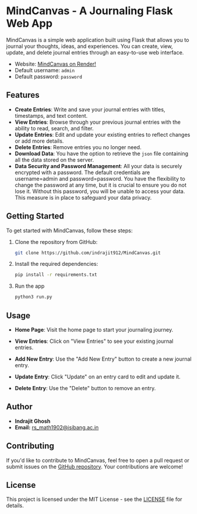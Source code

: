 # MindCanvas - A Journaling Flask Web App

MindCanvas is a simple web application built using Flask that allows you to journal your thoughts, ideas, and experiences. You can create, view, update, and delete journal entries through an easy-to-use web interface.

- Website: [MindCanvas on Render!](https://mindcanvas-f793.onrender.com/)
- Default username: `admin`
- Default password: `password`

<!-- ![MindCanvas Screenshot](/path/to/screenshot.png) -->

## Features

- **Create Entries**: Write and save your journal entries with titles, timestamps, and text content.
- **View Entries**: Browse through your previous journal entries with the ability to read, search, and filter.
- **Update Entries**: Edit and update your existing entries to reflect changes or add more details.
- **Delete Entries**: Remove entries you no longer need.
- **Download Data**: You have the option to retrieve the `json` file containing all the data stored on the server.
- **Data Security and Password Management**: All your data is securely encrypted with a password. The default credentials are username=admin and password=password. You have the flexibility to change the password at any time, but it is crucial to ensure you do not lose it. Without this password, you will be unable to access your data. This measure is in place to safeguard your data privacy. 

## Getting Started

To get started with MindCanvas, follow these steps:

1. Clone the repository from GitHub:

   ```bash
   git clone https://github.com/indrajit912/MindCanvas.git
   ```
2. Install the required dependencies:
    ```bash
    pip install -r requirements.txt
    ```
3. Run the app
    ```bash
    python3 run.py
    ```

## Usage

- **Home Page**: Visit the home page to start your journaling journey.

- **View Entries**: Click on "View Entries" to see your existing journal entries.

- **Add New Entry**: Use the "Add New Entry" button to create a new journal entry.

- **Update Entry**: Click "Update" on an entry card to edit and update it.

- **Delete Entry**: Use the "Delete" button to remove an entry.

## Author

- **Indrajit Ghosh**
- **Email:** rs_math1902@isibang.ac.in

## Contributing

If you'd like to contribute to MindCanvas, feel free to open a pull request or submit issues on the [GitHub repository](https://github.com/indrajit912/MindCanvas). Your contributions are welcome!

## License

This project is licensed under the MIT License - see the [LICENSE](LICENSE) file for details.
